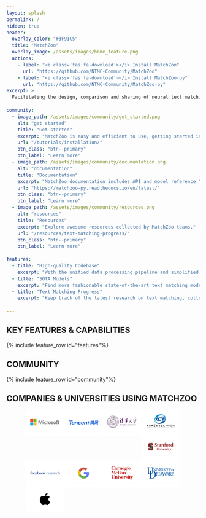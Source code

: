 ```yaml
---
layout: splash
permalink: /
hidden: true
header:
  overlay_color: "#3F91C5"
  title: "MatchZoo"
  overlay_image: /assets/images/home_feature.png
  actions:
    - label: "<i class='fas fa-download'></i> Install MatchZoo"
      url: "https://github.com/NTMC-Community/MatchZoo"
    - label: "<i class='fas fa-download'></i> Install MatchZoo-py"
      url: "https://github.com/NTMC-Community/MatchZoo-py"
excerpt: >
  Facilitating the design, comparison and sharing of neural text matching models.

community:
  - image_path: /assets/images/community/get_started.png
    alt: "get started"
    title: "Get started"
    excerpt: "MatchZoo is easy and efficient to use, getting started in 60 seconds."
    url: "/tutorials/installation/"
    btn_class: "btn--primary"
    btn_label: "Learn more"
  - image_path: /assets/images/community/documentation.png
    alt: "documentation"
    title: "Documentation"
    excerpt: "MatchZoo documentation includes API and model reference."
    url: "https://matchzoo-py.readthedocs.io/en/latest/"
    btn_class: "btn--primary"
    btn_label: "Learn more"
  - image_path: /assets/images/community/resources.png
    alt: "resources"
    title: "Resources"
    excerpt: "Explore awesome resources collected by MatchZoo teams."
    url: "/resources/text-matching-progress/"
    btn_class: "btn--primary"
    btn_label: "Learn more"

features:
  - title: "High-quality Codebase"
    excerpt: "With the unified data processing pipeline and simplified model configuration, MatchZoo is flexible and easy to use."
  - title: "SOTA Models"
    excerpt: "Find more fashionable state-of-the-art text matching models in MatchZoo, give it a try with just a few lines of code."
  - title: "Text Matching Progress"
    excerpt: "Keep track of the latest research on text matching, collect and organize information based on tasks."

---
```


<h2>KEY FEATURES & CAPABILITIES</h2>
{% include feature_row id="features"%}

## COMMUNITY
{% include feature_row id="community"%}

## COMPANIES & UNIVERSITIES USING MATCHZOO

<div style="width: 80%; margin: 0 auto; height: auto;">
    <div style="width: 20%; float: left; border: 10px solid #fff;">
      <img src="/assets/images/brand/microsoft.png" alt="">
    </div>
    <div style="width: 20%; float: left; border: 10px solid #fff;">
      <img src="/assets/images/brand/tencent.png" alt="">
    </div>
    <div style="width: 20%; float: left; border: 10px solid #fff;">
      <img src="/assets/images/brand/tsinghua.png" alt="">
    </div>
    <div style="width: 20%; float: left; border: 10px solid #fff;">
      <img src="/assets/images/brand/CAS_ICT.jpg" alt="">
    </div>
    <div style="width: 20%; float: left; border: 10px solid #fff;">
      <img src="/assets/images/brand/stanford.png" alt="">
    </div>
</div>
<div style="width: 80%; margin: 0 auto; height: auto;">
    <div style="width: 20%; float: left; border: 10px solid #fff;">
      <img src="/assets/images/brand/facebook.png" alt="">
    </div>
    <div style="width: 20%; float: left; border: 10px solid #fff;">
      <img src="/assets/images/brand/google.png" alt="">
    </div>
    <div style="width: 20%; float: left; border: 10px solid #fff;">
      <img src="/assets/images/brand/cmu.png" alt="">
    </div>
    <div style="width: 20%; float: left; border: 10px solid #fff;">
      <img src="/assets/images/brand/udel.png" alt="">
    </div>
    <div style="width: 20%; float: left; border: 10px solid #fff;">
      <img src="/assets/images/brand/apple.png" alt="">
    </div>
</div>
